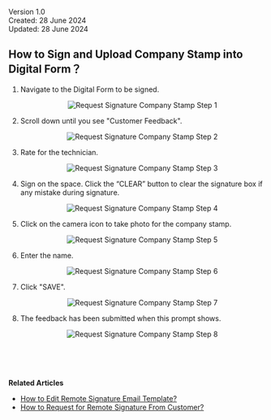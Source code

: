 Version 1.0<br>
Created: 28 June 2024<br>
Updated: 28 June 2024<br>
## How to Sign and Upload Company Stamp into Digital Form？

1. Navigate to the Digital Form to be signed. 

   <p align="center">
      <img src="img/Request_Signature_Company_Stamp_Step_1.png" alt="Request Signature Company Stamp Step 1">
   </p>

2. Scroll down until you see "Customer Feedback".

   <p align="center">
      <img src="img/Request_Signature_Company_Stamp_Step_2.png" alt="Request Signature Company Stamp Step 2">
   </p>

3. Rate for the technician.

   <p align="center">
      <img src="img/Request_Signature_Company_Stamp_Step_3.png" alt="Request Signature Company Stamp Step 3">
   </p>

4. Sign on the space. Click the “CLEAR” button to clear the signature box if any mistake during signature.

    <p align="center">
      <img src="img/Request_Signature_Company_Stamp_Step_4.png" alt="Request Signature Company Stamp Step 4">
    </p>

5. Click on the camera icon to take photo for the company stamp.

    <p align="center">
      <img src="img/Request_Signature_Company_Stamp_Step_5.png" alt="Request Signature Company Stamp Step 5">
    </p>

6. Enter the name. 

    <p align="center">
      <img src="img/Request_Signature_Company_Stamp_Step_6.png" alt="Request Signature Company Stamp Step 6">
    </p>

7. Click "SAVE".

    <p align="center">
      <img src="img/Request_Signature_Company_Stamp_Step_7.png" alt="Request Signature Company Stamp Step 7">
    </p>

8. The feedback has been submitted when this prompt shows.

    <p align="center">
      <img src="img/Request_Signature_Company_Stamp_Step_8.png" alt="Request Signature Company Stamp Step 8">
    </p>
    <br><br><br>

**Related Articles**
- [How to Edit Remote Signature Email Template?](Edit_Remote_Signature_Email_Template.md)
- [How to Request for Remote Signature From Customer?](How_to_Get_Remote_Signature_From_Customer.md)
  
